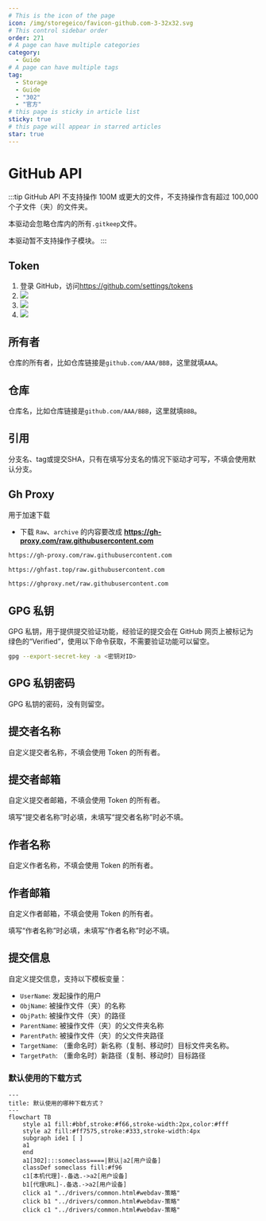 ```yaml
---
# This is the icon of the page
icon: /img/storegeico/favicon-github.com-3-32x32.svg
# This control sidebar order
order: 271
# A page can have multiple categories
category:
  - Guide
# A page can have multiple tags
tag:
  - Storage
  - Guide
  - "302"
  - "官方"
# this page is sticky in article list
sticky: true
# this page will appear in starred articles
star: true
---
```

# GitHub API

:::tip
GitHub API 不支持操作 100M 或更大的文件，不支持操作含有超过 100,000 个子文件（夹）的文件夹。

本驱动会忽略仓库内的所有`.gitkeep`文件。

本驱动暂不支持操作子模块。
:::

## **Token**

1. 登录 GitHub，访问<https://github.com/settings/tokens>
2. ![](/img/drivers/github/1.png)
3. ![](/img/drivers/github/2.png)
4. ![](/img/drivers/github/3.png)

## **所有者**

仓库的所有者，比如仓库链接是`github.com/AAA/BBB`，这里就填`AAA`。

## **仓库**

仓库名，比如仓库链接是`github.com/AAA/BBB`，这里就填`BBB`。

## **引用**

分支名、tag或提交SHA，只有在填写分支名的情况下驱动才可写，不填会使用默认分支。

## **Gh Proxy**

用于加速下载

- 下载 `Raw`、`archive` 的内容要改成 **https://gh-proxy.com/raw.githubusercontent.com**

```bash title="一键复制"
https://gh-proxy.com/raw.githubusercontent.com
```

```bash title="一键复制"
https://ghfast.top/raw.githubusercontent.com
```

```bash title="一键复制"
https://ghproxy.net/raw.githubusercontent.com
```

## **GPG 私钥**

GPG 私钥，用于提供提交验证功能，经验证的提交会在 GitHub 网页上被标记为绿色的“Verified”，使用以下命令获取，不需要验证功能可以留空。

```bash
gpg --export-secret-key -a <密钥对ID>
```

## **GPG 私钥密码**

GPG 私钥的密码，没有则留空。

## **提交者名称**

自定义提交者名称，不填会使用 Token 的所有者。

## **提交者邮箱**

自定义提交者邮箱，不填会使用 Token 的所有者。

填写“提交者名称”时必填，未填写“提交者名称”时必不填。

## **作者名称**

自定义作者名称，不填会使用 Token 的所有者。

## **作者邮箱**

自定义作者邮箱，不填会使用 Token 的所有者。

填写“作者名称”时必填，未填写“作者名称”时必不填。

## **提交信息**

自定义提交信息，支持以下模板变量：
- `UserName`: 发起操作的用户
- `ObjName`: 被操作文件（夹）的名称
- `ObjPath`: 被操作文件（夹）的路径
- `ParentName`: 被操作文件（夹）的父文件夹名称
- `ParentPath`: 被操作文件（夹）的父文件夹路径
- `TargetName`: （重命名时）新名称（复制、移动时）目标文件夹名称。
- `TargetPath`: （重命名时）新路径（复制、移动时）目标路径

### **默认使用的下载方式**

```mermaid
---
title: 默认使用的哪种下载方式？
---
flowchart TB
    style a1 fill:#bbf,stroke:#f66,stroke-width:2px,color:#fff
    style a2 fill:#ff7575,stroke:#333,stroke-width:4px
    subgraph ide1 [ ]
    a1
    end
    a1[302]:::someclass====|默认|a2[用户设备]
    classDef someclass fill:#f96
    c1[本机代理]-.备选.->a2[用户设备]
    b1[代理URL]-.备选.->a2[用户设备]
    click a1 "../drivers/common.html#webdav-策略"
    click b1 "../drivers/common.html#webdav-策略"
    click c1 "../drivers/common.html#webdav-策略"
```

